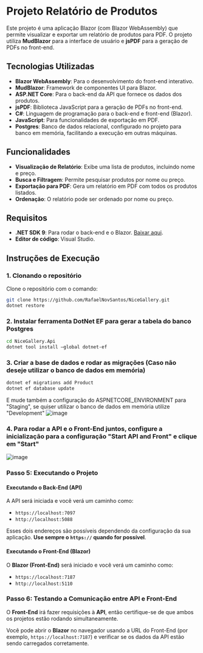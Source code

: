 # Projeto Relatório de Produtos

Este projeto é uma aplicação Blazor (com Blazor WebAssembly) que permite visualizar e exportar um relatório de produtos para PDF. O projeto utiliza **MudBlazor** para a interface de usuário e **jsPDF** para a geração de PDFs no front-end.

## Tecnologias Utilizadas

- **Blazor WebAssembly**: Para o desenvolvimento do front-end interativo.
- **MudBlazor**: Framework de componentes UI para Blazor.
- **ASP.NET Core**: Para o back-end da API que fornece os dados dos produtos.
- **jsPDF**: Biblioteca JavaScript para a geração de PDFs no front-end.
- **C#**: Linguagem de programação para o back-end e front-end (Blazor).
- **JavaScript**: Para funcionalidades de exportação em PDF.
- **Postgres**: Banco de dados relacional, configurado no projeto para banco em memória, facilitando a execução em outras máquinas.

## Funcionalidades

- **Visualização de Relatório**: Exibe uma lista de produtos, incluindo nome e preço.
- **Busca e Filtragem**: Permite pesquisar produtos por nome ou preço.
- **Exportação para PDF**: Gera um relatório em PDF com todos os produtos listados.
- **Ordenação**: O relatório pode ser ordenado por nome ou preço.

## Requisitos

- **.NET SDK 9**: Para rodar o back-end e o Blazor. [Baixar aqui](https://dotnet.microsoft.com/download/dotnet).
- **Editor de código**: Visual Studio.

## Instruções de Execução

### 1. Clonando o repositório

Clone o repositório com o comando:

```bash
git clone https://github.com/RafaelNovSantos/NiceGallery.git
dotnet restore
```

### 2. Instalar ferramenta  DotNet EF para gerar a tabela do banco Postgres
```bash
cd NiceGallery.Api
dotnet tool install —global dotnet-ef
```

### 3. Criar a base de dados e rodar as migrações (Caso não deseje utilizar o banco de dados em memória)
```bash
dotnet ef migrations add Product
dotnet ef database update
```

E mude também a configuração do ASPNETCORE_ENVIRONMENT para "Staging", se quiser utilizar o banco de dados em memória utilize "Development"
![image](https://github.com/user-attachments/assets/af3b06ca-0925-4e5e-af6e-2feb3a931d86)


### 4. Para rodar a API e o Front-End juntos, configure a inicialização para a configuração "Start API and Front" e clique em "Start"

![image](https://github.com/user-attachments/assets/f203e8da-1b1a-4883-9a7f-b9c1d957e4d6)

### Passo 5: Executando o Projeto

#### Executando o Back-End (API)

A API será iniciada e você verá um caminho como:

- `https://localhost:7097`
- `http://localhost:5088`

Esses dois endereços são possíveis dependendo da configuração da sua aplicação. **Use sempre o `https://` quando for possível**.

#### Executando o Front-End (Blazor)

O **Blazor (Front-End)** será iniciado e você verá um caminho como:

- `https://localhost:7187`
- `http://localhost:5110`

### Passo 6: Testando a Comunicação entre API e Front-End

O **Front-End** irá fazer requisições à **API**, então certifique-se de que ambos os projetos estão rodando simultaneamente.

Você pode abrir o **Blazor** no navegador usando a URL do Front-End (por exemplo, `https://localhost:7187`) e verificar se os dados da API estão sendo carregados corretamente.

